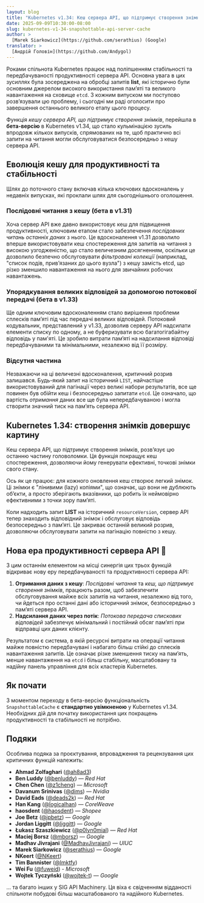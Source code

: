 ```yaml
---
layout: blog
title: "Kubernetes v1.34: Кеш сервера API, що підтримує створення знімків стану"
date: 2025-09-09T10:30:00-08:00
slug: kubernetes-v1-34-snapshottable-api-server-cache
author: >
  [Marek Siarkowicz](https://github.com/serathius) (Google)
translator: >
  [Андрій Головін](https://github.com/Andygol)
---
```


Роками спільнота Kubernetes працює над поліпшенням стабільності та передбачуваності продуктивності сервера API. Основна увага в цих зусиллях була зосереджена на обробці запитів **list**, які історично були основним джерелом високого використання памʼяті та великого навантаження на сховище `etcd`. З кожним випуском ми поступово розвʼязували цю проблему, і сьогодні ми раді оголосити про завершення останнього великого етапу цього процесу.

Функція *кешу сервера API, що підтримує створення знімків*, перейшла в **бета-версію** в Kubernetes v1.34, що стало кульмінацією зусиль впродовж кількох випусків, спрямованих на те, щоб практично всі запити на читання могли обслуговуватися безпосередньо з кешу сервера API.

## Еволюція кешу для продуктивності та стабільності

Шлях до поточного стану включав кілька ключових вдосконалень у недавніх випусках, які проклали шлях для сьогоднішнього оголошення.

### Послідовні читання з кешу (бета в v1.31)

Хоча сервер API вже давно використовує кеш для підвищення продуктивності, ключовим етапом стало забезпечення *послідовних читань останніх даних* з нього. Це вдосконалення v1.31 дозволило вперше використовувати кеш спостереження для запитів на читання з високою узгодженістю, що стало величезним досягненням, оскільки це дозволило безпечно обслуговувати *фільтровані колекції* (наприклад, "список подів, привʼязаних до цього вузла") з кешу замість etcd, що різко зменшило навантаження на нього для звичайних робочих навантажень.

### Упорядкування великих відповідей за допомогою потокової передачі (бета в v1.33)

Ще одним ключовим вдосконаленням стало вирішення проблеми сплесків памʼяті під час передачі великих відповідей. Потоковий кодувальник, представлений у v1.33, дозволив серверу API надсилати елементи списку по одному, а не буферизувати всю багатогігабайтну відповідь у пам'яті. Це зробило витрати памʼяті на надсилання відповіді передбачуваними та мінімальними, незалежно від її розміру.

### Відсутня частина

Незважаючи на ці величезні вдосконалення, критичний розрив залишався. Будь-який запит на історичний `LIST`, найчастіше використовуваний для пагінації через великі набори результатів, все ще повинен був обійти кеш і безпосередньо запитати `etcd`. Це означало, що вартість *отримання* даних все ще була непередбачуваною і могла створити значний тиск на памʼять сервера API.

## Kubernetes 1.34: створення знімків довершує картину

Кеш сервера API, що підтримує створення знімків, розвʼязує цю останню частину головоломки. Ця функція покращує кеш спостереження, дозволяючи йому генерувати ефективні, точкові знімки свого стану.

Ось як це працює: для кожного оновлення кеш створює легкий знімок. Ці знімки є "лінивими (lazy) копіями", що означає, що вони не дублюють обʼєкти, а просто зберігають вказівники, що робить їх неймовірно ефективними з точки зору памʼяті.

Коли надходить запит **LIST** на історичний `resourceVersion`, сервер API тепер знаходить відповідний знімок і обслуговує відповідь безпосередньо з памʼяті. Це закриває останній великий розрив, дозволяючи обслуговувати запити на пагінацію повністю з кешу.

## Нова ера продуктивності сервера API 🚀

З цим останнім елементом на місці синергія цих трьох функцій відкриває нову еру передбачуваності та продуктивності сервера API:

1. **Отримання даних з кешу**: *Послідовні читання* та *кеш, що підтримує створення знімків*, працюють разом, щоб забезпечити обслуговування майже всіх запитів на читання, незалежно від того, чи йдеться про останні дані або історичний знімок, безпосередньо з памʼяті сервера API.
2. **Надсилання даних через потік**: *Потокова передача спискових відповідей* забезпечує мінімальний і постійний обсяг памʼяті при відправці цих даних клієнту.

Результатом є система, в якій ресурсні витрати на операції читання майже повністю передбачувані і набагато більш стійкі до сплесків навантаження запитів. Це означає різке зменшення тиску на памʼять, менше навантаження на `etcd` і більш стабільну, масштабовану та надійну панель управління для всіх кластерів Kubernetes.

## Як почати

З моментом переходу в бета-версію функціональність `SnapshottableCache` є **стандартно увімкненою** у Kubernetes v1.34. Необхідних дій для початку використання цих покращень продуктивності та стабільності не потрібно.

## Подяки

Особлива подяка за проєктування, впровадження та рецензування цих критичних функцій належить:

* **Ahmad Zolfaghari** ([@ah8ad3](https://github.com/ah8ad3))
* **Ben Luddy** ([@benluddy](https://github.com/benluddy)) — *Red Hat*
* **Chen Chen** ([@z1cheng](https://github.com/z1cheng)) — *Microsoft*
* **Davanum Srinivas** ([@dims](https://github.com/dims)) — *Nvidia*
* **David Eads** ([@deads2k](https://github.com/deads2k)) — *Red Hat*
* **Han Kang** ([@logicalhan](https://github.com/logicalhan)) — *CoreWeave*
* **haosdent** ([@haosdent](https://github.com/haosdent)) — *Shopee*
* **Joe Betz** ([@jpbetz](https://github.com/jpbetz)) — *Google*
* **Jordan Liggitt** ([@liggitt](https://github.com/liggitt)) — *Google*
* **Łukasz Szaszkiewicz** ([@p0lyn0mial](https://github.com/p0lyn0mial)) — *Red Hat*
* **Maciej Borsz** ([@mborsz](https://github.com/mborsz)) — *Google*
* **Madhav Jivrajani** ([@MadhavJivrajani](https://github.com/MadhavJivrajani)) — *UIUC*
* **Marek Siarkowicz** ([@serathius](https://github.com/serathius)) — *Google*
* **NKeert** ([@NKeert](https://github.com/NKeert))
* **Tim Bannister** ([@lmktfy](https://github.com/lmktfy))
* **Wei Fu** ([@fuweid](https://github.com/fuweid)) - *Microsoft*
* **Wojtek Tyczyński** ([@wojtek-t](https://github.com/wojtek-t)) — *Google*

… та багато інших у SIG API Machinery. Ця віха є свідченням відданості спільноти побудові більш масштабованого та надійного Kubernetes.
